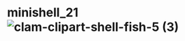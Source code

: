 # minishell_21![clam-clipart-shell-fish-5 (3)](https://user-images.githubusercontent.com/86107897/187241976-6dfdd757-e3cc-485b-ba4f-d67fe872676a.png)
